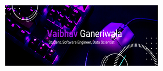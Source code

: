 <p align = "center">

<img width = "600" height = "200" src = "Banner.png" alt = "My Banner">

</p>
